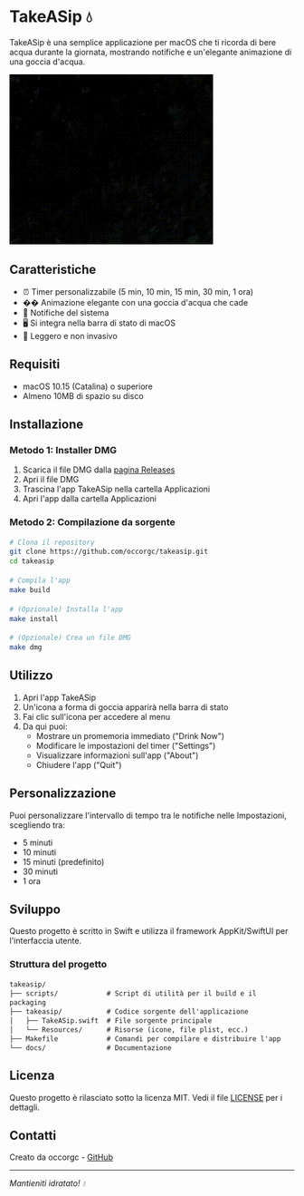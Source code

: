 # TakeASip 💧

TakeASip è una semplice applicazione per macOS che ti ricorda di bere acqua durante la giornata, mostrando notifiche e un'elegante animazione di una goccia d'acqua.

![TakeASip Screenshot](docs/images/takeasip.gif)

## Caratteristiche

- ⏰ Timer personalizzabile (5 min, 10 min, 15 min, 30 min, 1 ora)
- �� Animazione elegante con una goccia d'acqua che cade
- 🔔 Notifiche del sistema
- 🖥️ Si integra nella barra di stato di macOS
- 🚀 Leggero e non invasivo

## Requisiti

- macOS 10.15 (Catalina) o superiore
- Almeno 10MB di spazio su disco

## Installazione

### Metodo 1: Installer DMG

1. Scarica il file DMG dalla [pagina Releases](https://github.com/occorgc/takeasip/releases)
2. Apri il file DMG
3. Trascina l'app TakeASip nella cartella Applicazioni
4. Apri l'app dalla cartella Applicazioni

### Metodo 2: Compilazione da sorgente

```bash
# Clona il repository
git clone https://github.com/occorgc/takeasip.git
cd takeasip

# Compila l'app
make build

# (Opzionale) Installa l'app
make install

# (Opzionale) Crea un file DMG
make dmg
```

## Utilizzo

1. Apri l'app TakeASip
2. Un'icona a forma di goccia apparirà nella barra di stato
3. Fai clic sull'icona per accedere al menu
4. Da qui puoi:
   - Mostrare un promemoria immediato ("Drink Now")
   - Modificare le impostazioni del timer ("Settings")
   - Visualizzare informazioni sull'app ("About")
   - Chiudere l'app ("Quit")

## Personalizzazione

Puoi personalizzare l'intervallo di tempo tra le notifiche nelle Impostazioni, scegliendo tra:
- 5 minuti
- 10 minuti
- 15 minuti (predefinito)
- 30 minuti
- 1 ora

## Sviluppo

Questo progetto è scritto in Swift e utilizza il framework AppKit/SwiftUI per l'interfaccia utente.

### Struttura del progetto

```
takeasip/
├── scripts/            # Script di utilità per il build e il packaging
├── takeasip/           # Codice sorgente dell'applicazione
│   ├── TakeASip.swift  # File sorgente principale
│   └── Resources/      # Risorse (icone, file plist, ecc.)
├── Makefile            # Comandi per compilare e distribuire l'app
└── docs/               # Documentazione
```

## Licenza

Questo progetto è rilasciato sotto la licenza MIT. Vedi il file [LICENSE](LICENSE) per i dettagli.

## Contatti

Creato da occorgc - [GitHub](https://github.com/occorgc)

---

*Mantieniti idratato! 💧*
